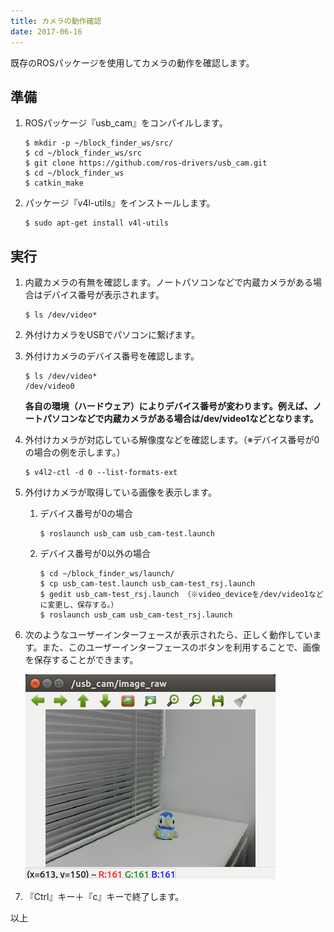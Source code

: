 ```yaml
---
title: カメラの動作確認
date: 2017-06-16
---
```


既存のROSパッケージを使用してカメラの動作を確認します。

## 準備

1. ROSパッケージ『usb_cam』をコンパイルします。

   ```shell
   $ mkdir -p ~/block_finder_ws/src/
   $ cd ~/block_finder_ws/src
   $ git clone https://github.com/ros-drivers/usb_cam.git
   $ cd ~/block_finder_ws
   $ catkin_make
   ```

1. パッケージ『v4l-utils』をインストールします。

   ```shell
   $ sudo apt-get install v4l-utils
   ```

## 実行

1. 内蔵カメラの有無を確認します。ノートパソコンなどで内蔵カメラがある場合はデバイス番号が表示されます。

   ```shell
   $ ls /dev/video*
   ```

1. 外付けカメラをUSBでパソコンに繋げます。

1. 外付けカメラのデバイス番号を確認します。

   ```shell
   $ ls /dev/video*
   /dev/video0
   ```

   __各自の環境（ハードウェア）によりデバイス番号が変わります。例えば、ノートパソコンなどで内蔵カメラがある場合は/dev/video1などとなります。__

1. 外付けカメラが対応している解像度などを確認します。（※デバイス番号が0の場合の例を示します。）

   ```shell
   $ v4l2-ctl -d 0 --list-formats-ext
   ```

1. 外付けカメラが取得している画像を表示します。

   1. デバイス番号が0の場合

      ```shell
      $ roslaunch usb_cam usb_cam-test.launch
      ```

   1. デバイス番号が0以外の場合

      ```shell
      $ cd ~/block_finder_ws/launch/
      $ cp usb_cam-test.launch usb_cam-test_rsj.launch
      $ gedit usb_cam-test_rsj.launch （※video_deviceを/dev/video1などに変更し、保存する。）
      $ roslaunch usb_cam usb_cam-test_rsj.launch
      ```

1. 次のようなユーザーインターフェースが表示されたら、正しく動作しています。また、このユーザーインターフェースのボタンを利用することで、画像を保存することができます。

   ![usb_cam](images/usb_cam.png)

1. 『Ctrl』キー＋『c』キーで終了します。

以上



